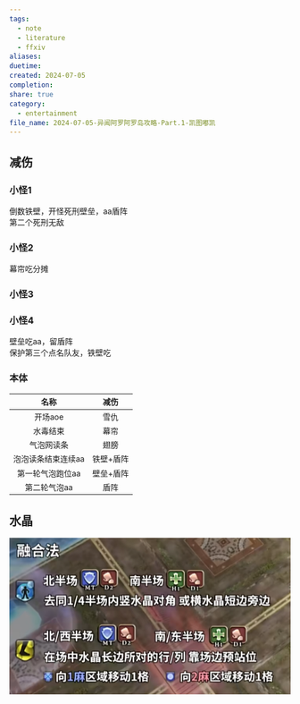 ```yaml
---  
tags:  
  - note  
  - literature  
  - ffxiv  
aliases:   
duetime:   
created: 2024-07-05  
completion:   
share: true  
category:  
  - entertainment  
file_name: 2024-07-05-异闻阿罗阿罗岛攻略-Part.1-凯图嘟凯  
---  
```

  
## 减伤  
  
### 小怪1  
  
倒数铁壁，开怪死刑壁垒，aa盾阵  
第二个死刑无敌  
  
### 小怪2  
  
幕帘吃分摊  
  
### 小怪3  
  
### 小怪4  
  
壁垒吃aa，留盾阵  
保护第三个点名队友，铁壁吃  
  
### 本体  
  
|        名称        |   减伤    |  
|:------------------:|:---------:|  
|      开场aoe       |   雪仇    |  
|      水毒结束      |   幕帘    |  
|     气泡网读条     |   翅膀    |  
| 泡泡读条结束连续aa | 铁壁+盾阵 |  
|  第一轮气泡跑位aa  | 壁垒+盾阵 |  
|    第二轮气泡aa    | 盾阵          |  
  
## 水晶  
  
![Pasted image 20240705194841.png](../img/Pasted%20image%2020240705194841.png)